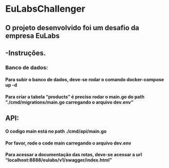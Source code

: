 # EuLabsChallenger
## O projeto desenvolvido foi um desafio da empresa EuLabs

## -Instruções.

### Banco de dados:
#### Para subir o banco de dados, deve-se rodar o comando docker-compose up -d
#### Para criar a tabela “products” é preciso rodar o main.go do path ”./cmd/migrations/main.go carregando o arquivo dev.env”

## API:
#### O codigo main está no path ./cmd/api/main.go
#### Por favor, rode o code main carregando o arquivo dev.env
#### Para acessar a documentação das rotas, deve-se acessar a url “localhost:8888/eulabs/v1/swagger/index.html”